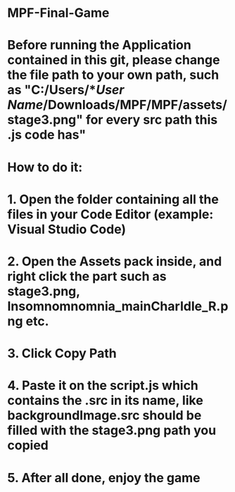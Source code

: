 # MPF-Final-Game
# Before running the Application contained in this git, please change the file path to your own path, such as "C:/Users/**User Name*/Downloads/MPF/MPF/assets/stage3.png" for every src path this .js code has"
# How to do it:
# 1. Open the folder containing all the files in your Code Editor (example: Visual Studio Code)
# 2. Open the Assets pack inside, and right click the part such as stage3.png, Insomnomnomnia_mainCharIdle_R.png etc.
# 3. Click Copy Path
# 4. Paste it on the script.js which contains the .src in its name, like backgroundImage.src should be filled with the stage3.png path you copied
# 5. After all done, enjoy the game
